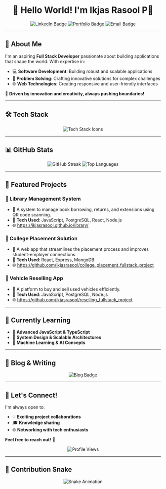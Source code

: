 

<h1 align="center">👋 Hello World! I'm Ikjas Rasool P🚀</h1>

<p align="center">
  <a href="https://www.linkedin.com/in/ikjas-rasool-163312258/">
    <img src="https://img.shields.io/badge/LinkedIn-blue?style=for-the-badge&logo=linkedin&logoColor=white" alt="LinkedIn Badge"/>
  </a>
  <a href="https://leetcode.com/u/Ikjas_Rasool_22CSR071/">
    <img src="https://img.shields.io/badge/Portfolio-black?style=for-the-badge&logo=react&logoColor=white" alt="Portfolio Badge"/>
  </a>
  <a href="mailto:ikjasrasool2022@gmail.com">
    <img src="https://img.shields.io/badge/Email-red?style=for-the-badge&logo=gmail&logoColor=white" alt="Email Badge"/>
  </a>
</p>

---

## 🌟 About Me

I'm an aspiring **Full Stack Developer** passionate about building applications that shape the world. With expertise in:

- 💻 **Software Development**: Building robust and scalable applications
- 🧠 **Problem Solving**: Crafting innovative solutions for complex challenges
- 🌐 **Web Technologies**: Creating responsive and user-friendly interfaces

📌 **Driven by innovation and creativity, always pushing boundaries!**

---

## 🛠️ Tech Stack

<p align="center">
  <img src="https://skillicons.dev/icons?i=js,ts,react,nodejs,python,cpp,docker,git,github,html,css,tailwind,mongodb,postgresql" alt="Tech Stack Icons"/>
</p>

---

## 📊 GitHub Stats

<p align="center">
  <img src="https://github-readme-streak-stats.herokuapp.com/?user=https://github.com/ikjasrasool&theme=radical" alt="GitHub Streak"/>
  <img src="https://github-readme-stats.vercel.app/api/top-langs/?username=https://github.com/ikjasrasool&layout=compact&theme=radical" alt="Top Languages"/>
</p>

---

## 🚀 Featured Projects

### 📌 Library Management System
- 📝 A system to manage book borrowing, returns, and extensions using QR code scanning.
- 🔧 **Tech Used**: JavaScript, PostgreSQL, React, Node.js
- 🌐 https://ikjasrasool.github.io/library/

### 📌 College Placement Solution
- 📝 A web app that streamlines the placement process and improves student-employer connections.
- 🔧 **Tech Used**: React, Express, MongoDB
- 🌐 https://github.com/ikjasrasool/college_placement_fullstack_project

### 📌 Vehicle Reselling App
- 📝 A platform to buy and sell used vehicles efficiently.
- 🔧 **Tech Used**: JavaScript, PostgreSQL, Node.js
- 🌐 https://github.com/ikjasrasool/reselling_fullstack_project

---

## 🌱 Currently Learning

- 🚀 **Advanced JavaScript & TypeScript**
- 🧠 **System Design & Scalable Architectures**
- 🔬 **Machine Learning & AI Concepts**

---

## 📝 Blog & Writing

<p align="center">
  <a href="[Your Blog/Medium Profile]">
    <img src="https://img.shields.io/badge/Read_My_Articles-black?style=for-the-badge&logo=medium&logoColor=white" alt="Blog Badge"/>
  </a>
</p>

---

## 🤝 Let's Connect!

I'm always open to:
- 💡 **Exciting project collaborations**
- 🎓 **Knowledge sharing**
- 🌐 **Networking with tech enthusiasts**

**Feel free to reach out!** 📩

<p align="center">
  <img src="https://komarev.com/ghpvc/?username=https://github.com/ikjasrasool&style=flat-square&color=blue" alt="Profile Views"/>
</p>

---

## 🐍 Contribution Snake

<p align="center">
  <img src="https://raw.githubusercontent.com/ikjasrasool/ikjasrasool/output/snake.svg" alt="Snake Animation"/>
</p>

